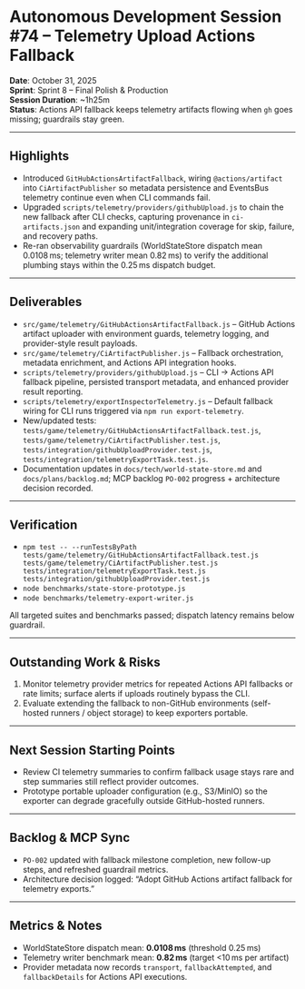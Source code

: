 # Autonomous Development Session #74 – Telemetry Upload Actions Fallback
**Date**: October 31, 2025  
**Sprint**: Sprint 8 – Final Polish & Production  
**Session Duration**: ~1h25m  
**Status**: Actions API fallback keeps telemetry artifacts flowing when `gh` goes missing; guardrails stay green.

---

## Highlights
- Introduced `GitHubActionsArtifactFallback`, wiring `@actions/artifact` into `CiArtifactPublisher` so metadata persistence and EventsBus telemetry continue even when CLI commands fail.
- Upgraded `scripts/telemetry/providers/githubUpload.js` to chain the new fallback after CLI checks, capturing provenance in `ci-artifacts.json` and expanding unit/integration coverage for skip, failure, and recovery paths.
- Re-ran observability guardrails (WorldStateStore dispatch mean 0.0108 ms; telemetry writer mean 0.82 ms) to verify the additional plumbing stays within the 0.25 ms dispatch budget.

---

## Deliverables
- `src/game/telemetry/GitHubActionsArtifactFallback.js` – GitHub Actions artifact uploader with environment guards, telemetry logging, and provider-style result payloads.
- `src/game/telemetry/CiArtifactPublisher.js` – Fallback orchestration, metadata enrichment, and Actions API integration hooks.
- `scripts/telemetry/providers/githubUpload.js` – CLI → Actions API fallback pipeline, persisted transport metadata, and enhanced provider result reporting.
- `scripts/telemetry/exportInspectorTelemetry.js` – Default fallback wiring for CLI runs triggered via `npm run export-telemetry`.
- New/updated tests: `tests/game/telemetry/GitHubActionsArtifactFallback.test.js`, `tests/game/telemetry/CiArtifactPublisher.test.js`, `tests/integration/githubUploadProvider.test.js`, `tests/integration/telemetryExportTask.test.js`.
- Documentation updates in `docs/tech/world-state-store.md` and `docs/plans/backlog.md`; MCP backlog `PO-002` progress + architecture decision recorded.

---

## Verification
- `npm test -- --runTestsByPath tests/game/telemetry/GitHubActionsArtifactFallback.test.js tests/game/telemetry/CiArtifactPublisher.test.js tests/integration/telemetryExportTask.test.js tests/integration/githubUploadProvider.test.js`
- `node benchmarks/state-store-prototype.js`
- `node benchmarks/telemetry-export-writer.js`

All targeted suites and benchmarks passed; dispatch latency remains below guardrail.

---

## Outstanding Work & Risks
1. Monitor telemetry provider metrics for repeated Actions API fallbacks or rate limits; surface alerts if uploads routinely bypass the CLI.
2. Evaluate extending the fallback to non-GitHub environments (self-hosted runners / object storage) to keep exporters portable.

---

## Next Session Starting Points
- Review CI telemetry summaries to confirm fallback usage stays rare and step summaries still reflect provider outcomes.
- Prototype portable uploader configuration (e.g., S3/MinIO) so the exporter can degrade gracefully outside GitHub-hosted runners.

---

## Backlog & MCP Sync
- `PO-002` updated with fallback milestone completion, new follow-up steps, and refreshed guardrail metrics.
- Architecture decision logged: “Adopt GitHub Actions artifact fallback for telemetry exports.”

---

## Metrics & Notes
- WorldStateStore dispatch mean: **0.0108 ms** (threshold 0.25 ms)  
- Telemetry writer benchmark mean: **0.82 ms** (target <10 ms per artifact)  
- Provider metadata now records `transport`, `fallbackAttempted`, and `fallbackDetails` for Actions API executions.
